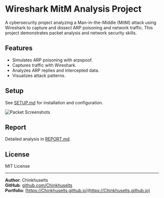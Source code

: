    # Wireshark MitM Analysis Project

   A cybersecurity project analyzing a Man-in-the-Middle (MitM) attack using Wireshark to capture and dissect ARP poisoning and network traffic. This project demonstrates packet analysis and network security skills.

   ## Features
   - Simulates ARP poisoning with arpspoof.
   - Captures traffic with Wireshark.
   - Analyzes ARP replies and intercepted data.
   - Visualizes attack patterns.

   ## Setup
   See [SETUP.md](SETUP.md) for installation and configuration.

   ![Packet Screenshots](media/)

   ## Report
   Detailed analysis in [REPORT.md](REPORT.md).

   ## License
   MIT License

   ---

   **Author**: Chinkhuselts  
   **GitHub**: [github.com/Chinkhuselts](https://github.com/Chinkhuselts)  
   **Portfolio**: [https://Chinkhuselts.github.io](https://Chinkhuselts.github.io)
   ```
